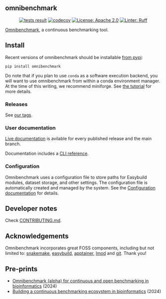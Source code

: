 ## omnibenchmark

<p align="center">
<a href="https://github.com/omnibenchmark/omnibenchmark/tree/refs/heads/main"><img alt="tests result" src="https://github.com/omnibenchmark/omnibenchmark/actions/workflows/tests.yml/badge.svg?branch=main"></a>
<a href="https://codecov.io/gh/omnibenchmark/omnibenchmark"><img alt="codecov" src="https://codecov.io/gh/omnibenchmark/omnibenchmark/branch/main/graph/badge.svg"></a>
<a href="https://github.com/omnibenchmark/omnibenchmark/blob/main/LICENSE"><img alt="License: Apache 2.0" src="https://img.shields.io/badge/License-Apache_2.0-blue.svg"></a>
<a href="https://github.com/astral-sh/ruff"><img alt="Linter: Ruff" src="https://img.shields.io/badge/Linter-Ruff-brightgreen?style=flat-square"></a>
</p>


[Omnibenchmark](https://omnibenchmark.org), a continuous benchmarking tool.

## Install

Recent versions of omnibenchmark should be installable [from pypi](https://pypi.org/project/omnibenchmark/):

```
pip install omnibenchmark
```

Do note that if you plan to use `conda` as a software execution backend, you will want to use omnibenchmark from within a conda environment manager. At the time of this writing, we recommend miniforge. See [the tutorial](https://omnibenchmark.org/tutorial/) for more details.

### Releases

See [our tags](https://github.com/omnibenchmark/omnibenchmark/tags).


### User documentation

[Live documentation](https://docs.omnibenchmark.org/latest) is avilable for every published release and the main branch.

Documentation includes a [CLI reference](https://docs.omnibenchmark.org/latest/reference/).

### Configuration

Omnibenchmark uses a configuration file to store paths for Easybuild modules, dataset storage, and other settings. The configuration file is automatically created and managed by the system. See the [Configuration documentation](https://docs.omnibenchmark.org/latest/config/) for details.

## Developer notes

Check [CONTRIBUTING.md](https://github.com/omnibenchmark/omnibenchmark/blob/main/CONTRIBUTING.md).

## Acknowledgements

Omnibenchmark incorporates great FOSS components, including but not limited to: [snakemake](https://snakemake.readthedocs.io/en/stable/), [easybuild](https://easybuild.io/), [apptainer](https://apptainer.org/), [lmod](https://lmod.readthedocs.io/en/latest/) and [git](https://git-scm.com/). Thank you!

## Pre-prints

- [Omnibenchmark (alpha) for continuous and open benchmarking in bioinformatics](https://arxiv.org/abs/2409.17038) (2024)
- [Building a continuous benchmarking ecosystem in bioinformatics](https://arxiv.org/abs/2409.15472) (2024)
